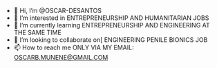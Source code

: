 - 👋 Hi, I’m @OSCAR-DESANTOS
- 👀 I’m interested in ENTREPRENEURSHIP AND HUMANITARIAN JOBS
- 🌱 I’m currently learning ENTREPRENEURSHIP AND ENGINEERING AT THE SAME TIME
- 💞️ I’m looking to collaborate on[ ENGINEERING PENILE BIONICS JOB
- 📫 How to reach me ONLY VIA MY EMAIL: OSCARB.MUNENE@GMAIL.COM

<!---
OSCAR-DESANTOS/OSCAR-DESANTOS is a ✨ special ✨ repository because its `README.md` (this file) appears on your GitHub profile.
You can click the Preview link to take a look at your changes.
--->

